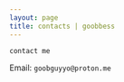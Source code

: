 ```yaml
---
layout: page
title: contacts | goobbess
---
```


```term
contact me
```

Email:  `goobguyyo@proton.me`
